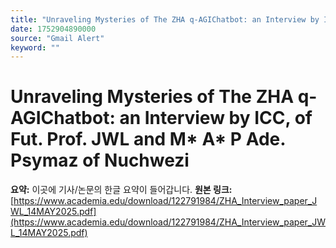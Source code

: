 ```yaml
---
title: "Unraveling Mysteries of The ZHA q-AGIChatbot: an Interview by ICC, of Fut. Prof. JWL and M* A* P Ade. Psymaz of Nuchwezi"
date: 1752904890000
source: "Gmail Alert"
keyword: ""
---
```

# Unraveling Mysteries of The ZHA q-AGIChatbot: an Interview by ICC, of Fut. Prof. JWL and M* A* P Ade. Psymaz of Nuchwezi
**요약:** 이곳에 기사/논문의 한글 요약이 들어갑니다.
**원본 링크:** [https://www.academia.edu/download/122791984/ZHA_Interview_paper_JWL_14MAY2025.pdf](https://www.academia.edu/download/122791984/ZHA_Interview_paper_JWL_14MAY2025.pdf)
